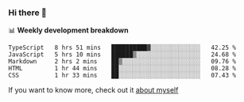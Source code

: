 ### Hi there 👋

<!--
**HondryTravis/HondryTravis** is a ✨ _special_ ✨ repository because its `README.md` (this file) appears on your GitHub profile.

Here are some ideas to get you started:

- 🔭 I’m currently working on ...
- 🌱 I’m currently learning ...
- 👯 I’m looking to collaborate on ...
- 🤔 I’m looking for help with ...
- 💬 Ask me about ...
- 📫 How to reach me: ...
- 😄 Pronouns: ...
- ⚡ Fun fact: ...
-->

<!-- [![travis's github stats](https://github-readme-stats.vercel.app/api?username=HondryTravis)](https://github.com/anuraghazra/github-readme-stats)  -->
<!-- ![travis's github stats](https://github-readme-stats.anuraghazra1.vercel.app/api/top-langs/?username=HondryTravis&theme=nord&layout=compact) -->

📊 **Weekly development breakdown**

<!--START_SECTION:waka-->
```text
TypeScript   8 hrs 51 mins   ██████████▓░░░░░░░░░░░░░░   42.25 % 
JavaScript   5 hrs 10 mins   ██████▒░░░░░░░░░░░░░░░░░░   24.68 % 
Markdown     2 hrs 2 mins    ██▒░░░░░░░░░░░░░░░░░░░░░░   09.76 % 
HTML         1 hr 44 mins    ██░░░░░░░░░░░░░░░░░░░░░░░   08.28 % 
CSS          1 hr 33 mins    ██░░░░░░░░░░░░░░░░░░░░░░░   07.43 % 
```
<!--END_SECTION:waka-->

If you want to know more, check out it [about myself](https://hondrytravis.github.io/)
